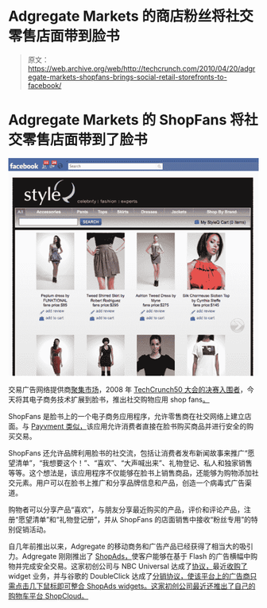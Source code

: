 # Adgregate Markets 的商店粉丝将社交零售店面带到脸书 

> 原文：<https://web.archive.org/web/http://techcrunch.com/2010/04/20/adgregate-markets-shopfans-brings-social-retail-storefronts-to-facebook/>

# Adgregate Markets 的 ShopFans 将社交零售店面带到了脸书

![](img/f91ef18ad15671dc850a60d9135049b6.png)

交易广告网络提供商[聚集市场](https://web.archive.org/web/20230203182444/http://www.adgregate.com/)，2008 年 [TechCrunch50 大会的](https://web.archive.org/web/20230203182444/https://techcrunch.com/2008/09/08/techcrunch-50-session-4-advertising-and-commerce/)[决赛入围者](https://web.archive.org/web/20230203182444/https://techcrunch.com/2008/09/08/announcing-the-techcrunch50-finalists/)，今天将其电子商务技术扩展到脸书，推出社交购物应用 shop fans[。](https://web.archive.org/web/20230203182444/http://www.adgregate.com/press/pr-20100420-Adgregate-Markets-ShopFans.html)

ShopFans 是脸书上的一个电子商务应用程序，允许零售商在社交网络上建立店面。与 [Payvment 类似，](https://web.archive.org/web/20230203182444/https://techcrunch.com/2010/04/18/facebook-e-commerce-app-payvment-allows-retailers-to-use-coupons-to-attract-fans/)该应用允许消费者直接在脸书购买商品并进行安全的购买交易。

ShopFans 还允许品牌利用脸书的社交流，包括让消费者发布新闻故事来推广“愿望清单”，“我想要这个！”、“喜欢”、“大声喊出来”、礼物登记、私人和独家销售等等。这个想法是，该应用程序不仅能够在脸书上销售商品，还能够为购物添加社交元素。用户可以在脸书上推广和分享品牌信息和产品，创造一个病毒式广告渠道。

购物者可以分享产品“喜欢”，与朋友分享最近购买的产品，评价和评论产品，注册“愿望清单”和“礼物登记册”，并从 ShopFans 的店面销售中接收“粉丝专用”的特别促销活动。

自几年前推出以来，Adgregate 的移动商务和广告产品已经获得了相当大的吸引力。Adgregate 刚刚推出了 [ShopAds，](https://web.archive.org/web/20230203182444/http://www.adgregate.com/web/products-solutions.asp)使客户能够在基于 Flash 的广告横幅中购物并完成安全交易。这家初创公司与 NBC Universal 达成了[协议，](https://web.archive.org/web/20230203182444/https://techcrunch.com/2009/12/10/nbc-universal-taps-adgregate-markets-to-launch-mobile-commerce-advertisements/)最近[收购了](https://web.archive.org/web/20230203182444/https://techcrunch.com/2009/06/17/adgregate-markets-snaps-up-widget-maker-gydget/) widget 业务，并与谷歌的 DoubleClick 达成了[分销协议，使该平台上的广告商只需点击几下鼠标即可整合 ShopAds widgets。这家初创公司最近还推出了自己的购物车平台 ShopCloud。](https://web.archive.org/web/20230203182444/https://techcrunch.com/2009/04/06/adgregate-markets-scores-distribution-deal-with-googles-doubleclick/)